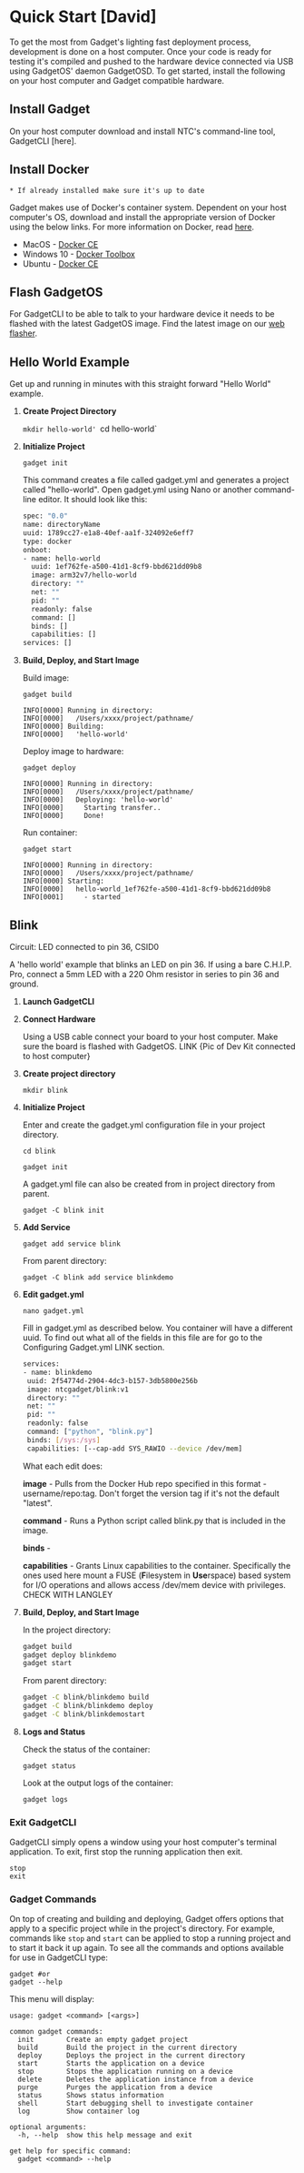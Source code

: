 # Quick Start [David]

To get the most from Gadget's lighting fast deployment process, development is done on a host computer. Once your code is ready for testing it's compiled and pushed to the hardware device connected via USB using GadgetOS' daemon GadgetOSD. To get started, install the following on your host computer and Gadget compatible hardware. 

## Install Gadget

On your host computer download and install NTC's command-line tool, GadgetCLI [here]. 

## Install Docker

	* If already installed make sure it's up to date

Gadget makes use of Docker's container system. Dependent on your host computer's OS, download and install the appropriate version of Docker using the below links. For more information on Docker, read [here](https://www.docker.com/).

* MacOS - [Docker CE](https://store.docker.com/editions/community/docker-ce-desktop-mac?tab=description)
* Windows 10 - [Docker Toolbox](https://www.docker.com/products/docker-toolbox)
* Ubuntu - [Docker CE](https://store.docker.com/editions/community/docker-ce-server-ubuntu?tab=description)

## Flash GadgetOS 

For GadgetCLI to be able to talk to your hardware device it needs to be flashed with the latest GadgetOS image. Find the latest image on our [web flasher](flash.getchip.com/pro). 

## Hello World Example

Get up and running in minutes with this straight forward "Hello World" example.

1. **Create Project Directory**

	`mkdir hello-world'
	`cd hello-world`
	
2. **Initialize Project**

	`gadget init`
	
	This command creates a file called gadget.yml and generates a project called "hello-world". Open gadget.yml using Nano or another command-line editor. It should look like this:
	
	```bash
	spec: "0.0"
	name: directoryName
	uuid: 1789cc27-e1a8-40ef-aa1f-324092e6eff7
	type: docker
	onboot:
	- name: hello-world
  	  uuid: 1ef762fe-a500-41d1-8cf9-bbd621dd09b8
  	  image: arm32v7/hello-world
  	  directory: ""
  	  net: ""
  	  pid: ""
  	  readonly: false
  	  command: []
      binds: []
      capabilities: []
	services: []
	```
	
3. **Build, Deploy, and Start Image**

	Build image:
	
	`gadget build`
	
	```
	INFO[0000] Running in directory:                        
	INFO[0000]   /Users/xxxx/project/pathname/
	INFO[0000] Building:                                    
	INFO[0000]   'hello-world'
	```
	
	Deploy image to hardware:
	
	`gadget deploy`
	
	```
	INFO[0000] Running in directory:                        
	INFO[0000]   /Users/xxxx/project/pathname/ 
	INFO[0000]   Deploying: 'hello-world'                   
	INFO[0000]     Starting transfer..                      
	INFO[0000]     Done!  
	```
	
	Run container: 
	
	`gadget start`
	
	```
	INFO[0000] Running in directory:                        
	INFO[0000]   /Users/xxxx/project/pathname/ 
	INFO[0000] Starting:                                    
	INFO[0000]   hello-world_1ef762fe-a500-41d1-8cf9-bbd621dd09b8 
	INFO[0001]     - started 
	```
	
	
## Blink

Circuit: 
LED connected to pin 36, CSID0

A 'hello world' example that blinks an LED on pin 36. If using a bare C.H.I.P. Pro, connect a 5mm LED with a 220 Ohm resistor in series to pin 36 and ground. 

1. **Launch GadgetCLI**

2. **Connect Hardware**

	Using a USB cable connect your board to your host computer. Make sure the board is flashed with GadgetOS. LINK
	{Pic of Dev Kit connected to host computer}

3. **Create project directory**

	`mkdir blink`

4. **Initialize Project**

	Enter and create the gadget.yml configuration file in your project directory.

	`cd blink`
	
	`gadget init`
	
	A gadget.yml file can also be created from in project directory from parent. 
	
	`gadget -C blink init`


5. **Add Service** 

	`gadget add service blink`
	
	From parent directory:
	
	`gadget -C blink add service blinkdemo`
	

6. **Edit gadget.yml**

	`nano gadget.yml`
	 
	Fill in gadget.yml as described below. You container will have a different uuid. To find out what all of the fields in this file are for go to the Configuring Gadget.yml LINK section.
	
	```bash
	services:
	- name: blinkdemo
 	 uuid: 2f54774d-2904-4dc3-b157-3db5800e256b
 	 image: ntcgadget/blink:v1 
 	 directory: ""
 	 net: ""
 	 pid: ""
 	 readonly: false
 	 command: ["python", "blink.py"]
 	 binds: [/sys:/sys]
 	 capabilities: [--cap-add SYS_RAWIO --device /dev/mem]
	```
	
	What each edit does:
	
	**image** - Pulls from the Docker Hub repo specified in this format -  username/repo:tag. Don't forget the version tag if it's not the default "latest". 
	
	**command** - Runs a Python script called blink.py that is included in the image.
	
	**binds** - 
	
	**capabilities** - Grants Linux capabilities to the container. Specifically the ones used here mount a FUSE (**F**ilesystem in **Use**rspace) based system for I/O operations and allows access /dev/mem device with privileges. CHECK WITH LANGLEY

7. **Build, Deploy, and Start Image**

	In the project directory:
	
	```bash
	gadget build 
	gadget deploy blinkdemo
	gadget start
	```
	
	From parent directory:

	```bash
	gadget -C blink/blinkdemo build 
	gadget -C blink/blinkdemo deploy 
	gadget -C blink/blinkdemostart
	```
	
8. **Logs and Status**

	Check the status of the container:
	
	`gadget status`
	
	Look at the output logs of the container:
	
	`gadget logs`

### Exit GadgetCLI 

GadgetCLI simply opens a window using your host computer's terminal application. To exit, first stop the running application then exit. 

```shell
stop
exit 
```

### Gadget Commands 


On top of creating and building and deploying, Gadget offers options that apply to a specific project while in the project's directory. For example, commands like `stop` and `start` can be applied to stop a running project and to start it back it up again. To see all the commands and options available for use in GadgetCLI type:

```shell
gadget #or 
gadget --help
```

This menu will display:

```shell
usage: gadget <command> [<args>]

common gadget commands: 
  init        Create an empty gadget project 
  build       Build the project in the current directory
  deploy      Deploys the project in the current directory
  start       Starts the application on a device
  stop        Stops the application running on a device
  delete      Deletes the application instance from a device
  purge       Purges the application from a device
  status      Shows status information
  shell       Start debugging shell to investigate container
  log         Show container log

optional arguments:
  -h, --help  show this help message and exit

get help for specific command:
  gadget <command> --help
```
